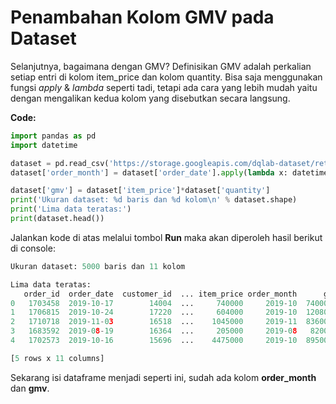 # Penambahan Kolom GMV pada Dataset

Selanjutnya, bagaimana dengan GMV? Definisikan GMV adalah perkalian setiap entri di kolom item_price dan kolom quantity. Bisa saja menggunakan fungsi _apply_ & _lambda_ seperti tadi, tetapi ada cara yang lebih mudah yaitu dengan mengalikan kedua kolom yang disebutkan secara langsung.

**Code:**
```python
import pandas as pd
import datetime

dataset = pd.read_csv('https://storage.googleapis.com/dqlab-dataset/retail_raw_reduced.csv')
dataset['order_month'] = dataset['order_date'].apply(lambda x: datetime.datetime.strptime(x, "%Y-%m-%d").strftime('%Y-%m'))

dataset['gmv'] = dataset['item_price']*dataset['quantity']
print('Ukuran dataset: %d baris dan %d kolom\n' % dataset.shape)
print('Lima data teratas:')
print(dataset.head())
```

Jalankan kode di atas melalui tombol **Run** maka akan diperoleh hasil berikut di console:
```python
Ukuran dataset: 5000 baris dan 11 kolom

Lima data teratas:
   order_id  order_date  customer_id  ... item_price order_month      gmv
0   1703458  2019-10-17        14004  ...     740000     2019-10  7400000
1   1706815  2019-10-24        17220  ...     604000     2019-10  1208000
2   1710718  2019-11-03        16518  ...    1045000     2019-11  8360000
3   1683592  2019-08-19        16364  ...     205000     2019-08   820000
4   1702573  2019-10-16        15696  ...    4475000     2019-10  8950000

[5 rows x 11 columns]
```

Sekarang isi dataframe menjadi seperti ini, sudah ada kolom **order_month** dan **gmv**.
